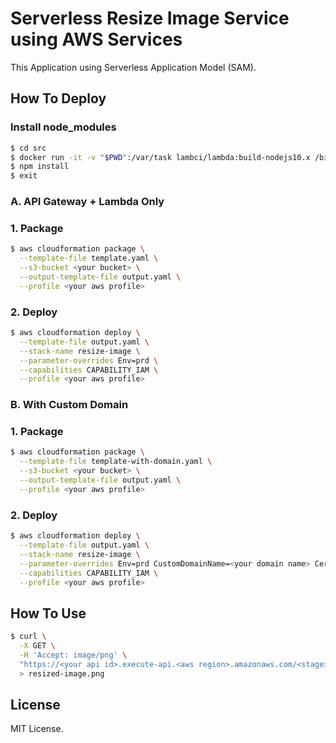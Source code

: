 # Serverless Resize Image Service using AWS Services

This Application using Serverless Application Model (SAM).

## How To Deploy

### Install node_modules

```bash
$ cd src
$ docker run -it -v "$PWD":/var/task lambci/lambda:build-nodejs10.x /bin/bash
$ npm install
$ exit
```

### A. API Gateway + Lambda Only

### 1. Package

```bash
$ aws cloudformation package \
  --template-file template.yaml \
  --s3-bucket <your bucket> \
  --output-template-file output.yaml \
  --profile <your aws profile>
```

### 2. Deploy

```bash
$ aws cloudformation deploy \
  --template-file output.yaml \
  --stack-name resize-image \
  --parameter-overrides Env=prd \
  --capabilities CAPABILITY_IAM \
  --profile <your aws profile>
```

### B. With Custom Domain

### 1. Package

```bash
$ aws cloudformation package \
  --template-file template-with-domain.yaml \
  --s3-bucket <your bucket> \
  --output-template-file output.yaml \
  --profile <your aws profile>
```

### 2. Deploy

```bash
$ aws cloudformation deploy \
  --template-file output.yaml \
  --stack-name resize-image \
  --parameter-overrides Env=prd CustomDomainName=<your domain name> CertificateArn=<your certificate arn>\
  --capabilities CAPABILITY_IAM \
  --profile <your aws profile>
```

## How To Use

```bash
$ curl \
  -X GET \
  -H 'Accept: image/png' \
  "https://<your api id>.execute-api.<aws region>.amazonaws.com/<stage>/resize?url=https%3A%2F%2Foctodex.github.com%2Fimages%2Flabtocat.png&w=100&h=100" \
  > resized-image.png
```

## License

MIT License.
